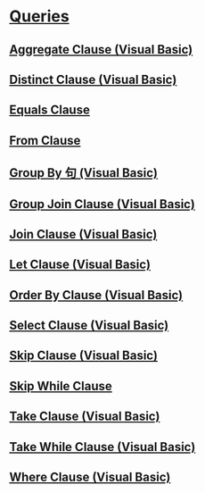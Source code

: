 # [Queries](TocOutOfQuery)
## [Aggregate Clause (Visual Basic)](aggregate-clause.md)
## [Distinct Clause (Visual Basic)](distinct-clause.md)
## [Equals Clause](TocOutOfQuery)
## [From Clause](TocOutOfQuery)
## [Group By 句 (Visual Basic)](group-by-clause.md)
## [Group Join Clause (Visual Basic)](group-join-clause.md)
## [Join Clause (Visual Basic)](join-clause.md)
## [Let Clause (Visual Basic)](let-clause.md)
## [Order By Clause (Visual Basic)](order-by-clause.md)
## [Select Clause (Visual Basic)](select-clause.md)
## [Skip Clause (Visual Basic)](skip-clause.md)
## [Skip While Clause](TocOutOfQuery)
## [Take Clause (Visual Basic)](take-clause.md)
## [Take While Clause (Visual Basic)](take-while-clause.md)
## [Where Clause (Visual Basic)](where-clause.md)
